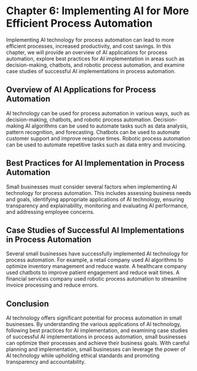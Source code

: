 Chapter 6: Implementing AI for More Efficient Process Automation
================================================================

Implementing AI technology for process automation can lead to more efficient processes, increased productivity, and cost savings. In this chapter, we will provide an overview of AI applications for process automation, explore best practices for AI implementation in areas such as decision-making, chatbots, and robotic process automation, and examine case studies of successful AI implementations in process automation.

Overview of AI Applications for Process Automation
--------------------------------------------------

AI technology can be used for process automation in various ways, such as decision-making, chatbots, and robotic process automation. Decision-making AI algorithms can be used to automate tasks such as data analysis, pattern recognition, and forecasting. Chatbots can be used to automate customer support and improve response times. Robotic process automation can be used to automate repetitive tasks such as data entry and invoicing.

Best Practices for AI Implementation in Process Automation
----------------------------------------------------------

Small businesses must consider several factors when implementing AI technology for process automation. This includes assessing business needs and goals, identifying appropriate applications of AI technology, ensuring transparency and explainability, monitoring and evaluating AI performance, and addressing employee concerns.

Case Studies of Successful AI Implementations in Process Automation
-------------------------------------------------------------------

Several small businesses have successfully implemented AI technology for process automation. For example, a retail company used AI algorithms to optimize inventory management and reduce waste. A healthcare company used chatbots to improve patient engagement and reduce wait times. A financial services company used robotic process automation to streamline invoice processing and reduce errors.

Conclusion
----------

AI technology offers significant potential for process automation in small businesses. By understanding the various applications of AI technology, following best practices for AI implementation, and examining case studies of successful AI implementations in process automation, small businesses can optimize their processes and achieve their business goals. With careful planning and implementation, small businesses can leverage the power of AI technology while upholding ethical standards and promoting transparency and accountability.
